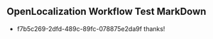 ## OpenLocalization Workflow Test MarkDown
* f7b5c269-2dfd-489c-89fc-078875e2da9f thanks!

<!--HONumber=Aug16_HO1-->


